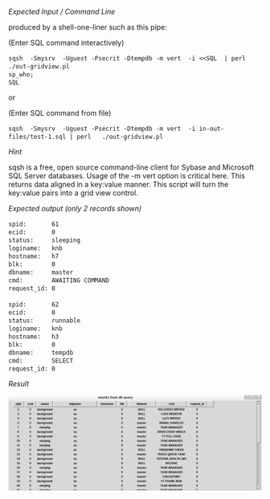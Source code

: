 *Expected Input / Command Line*

produced by a shell-one-liner such as this pipe:

(Enter SQL command interactively)


    sqsh  -Smysrv  -Uguest -Psecrit -Dtempdb -m vert  -i <<SQL  | perl   ./out-gridview.pl
    sp_who;
    SQL

or 

(Enter SQL command from file)

    sqsh  -Smysrv  -Uguest -Psecrit -Dtempdb -m vert  -i in-out-files/test-1.sql | perl   ./out-gridview.pl
    
*Hint*

sqsh is a free, open source command-line client for Sybase and Microsoft SQL Server databases.
Usage of the -m vert option is critical here. This returns data aligned in a key:value manner. 
This script will turn the key:value pairs into a grid view control.


*Expected output (only 2 records shown)*


    spid:       61
    ecid:       0
    status:     sleeping                      
    loginame:   knb
    hostname:   h7                                                                                                           blk:        0    
    dbname:     master
    cmd:        AWAITING COMMAND
    request_id: 0
    
    spid:       62
    ecid:       0
    status:     runnable                      
    loginame:   knb
    hostname:   h3                                                                                                      
    blk:        0    
    dbname:     tempdb
    cmd:        SELECT          
    request_id: 0

*Result*

![](https://github.com/knbknb/out_gridview_pl/raw/master/pics/out-gridview-screenshot-cropped.png)
